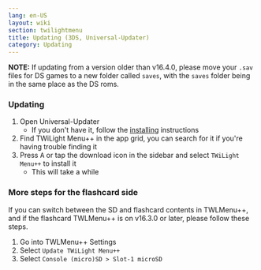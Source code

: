 ```yaml
---
lang: en-US
layout: wiki
section: twilightmenu
title: Updating (3DS, Universal-Updater)
category: Updating
---
```


**NOTE:** If updating from a version older than v16.4.0, please move your `.sav` files for DS games to a new folder called `saves`, with the `saves` folder being in the same place as the DS roms.

### Updating
1. Open Universal-Updater
   - If you don't have it, follow the [installing](installing-3ds-universal-updater) instructions
1. Find TWiLight Menu++ in the app grid, you can search for it if you're having trouble finding it
1. Press <kbd>A</kbd> or tap the download icon in the sidebar and select `TWiLight Menu++` to install it
   - This will take a while


### More steps for the flashcard side

If you can switch between the SD and flashcard contents in TWLMenu++, and if the flashcard TWLMenu++ is on v16.3.0 or later, please follow these steps.

1. Go into TWLMenu++ Settings
1. Select `Update TWiLight Menu++`
1. Select `Console (micro)SD > Slot-1 microSD`
